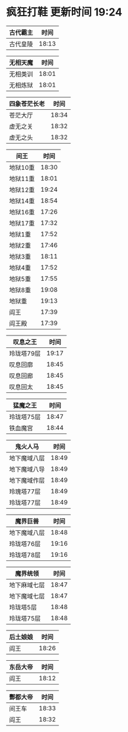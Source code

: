 # 疯狂打鞋 更新时间 19:24

| 古代霸主   | 时间    |
|--------|-------|
| 古代皇陵 | 18:13 |

| 无相天魔   | 时间    |
|--------|-------|
| 无相类训 | 18:01 |
| 无相炼狱 | 18:01 |

| 四象苍茫长老   | 时间    |
|--------|-------|
| 苍茫大厅 | 18:34 |
| 虚无之关 | 18:32 |
| 虚无之头 | 18:32 |

| 间王   | 时间    |
|--------|-------|
| 地狱10重 | 18:30 |
| 地狱11重 | 18:01 |
| 地狱12重 | 19:24 |
| 地狱14重 | 18:54 |
| 地狱16重 | 17:26 |
| 地狱17重 | 17:32 |
| 地狱1重 | 17:52 |
| 地狱2重 | 17:46 |
| 地狱3重 | 18:11 |
| 地狱4重 | 17:52 |
| 地狱5重 | 17:55 |
| 地狱8重 | 19:08 |
| 地狱重 | 19:13 |
| 阎王 | 17:39 |
| 阎王殿 | 17:39 |

| 叹息之王   | 时间    |
|--------|-------|
| 玲珑塔79层 | 19:17 |
| 叹息回廓 | 18:45 |
| 叹息回廊 | 18:45 |
| 叹息回太 | 18:45 |

| 猛魔之王   | 时间    |
|--------|-------|
| 玲珑塔75层 | 18:47 |
| 铁血魔宫 | 18:44 |

| 鬼火人马   | 时间    |
|--------|-------|
| 地下魔域八层 | 18:49 |
| 地下魔域八导 | 18:49 |
| 地下魔域作层 | 18:49 |
| 玲瑰塔77层 | 18:49 |
| 玲珑塔77层 | 18:49 |

| 魔界巨兽   | 时间    |
|--------|-------|
| 地下魔域八层 | 18:48 |
| 玲珑塔76层 | 19:16 |
| 玲珑塔78层 | 19:16 |

| 魔界统领   | 时间    |
|--------|-------|
| 地下麻域七层 | 18:47 |
| 地下魔域七层 | 18:47 |
| 玲珑塔5层 | 18:48 |
| 玲珑塔75层 | 18:48 |

| 后土娘娘   | 时间    |
|--------|-------|
| 阎王 | 18:26 |

| 东岳大帝   | 时间    |
|--------|-------|
| 阎王 | 18:12 |

| 酆都大帝   | 时间    |
|--------|-------|
| 间王车 | 18:33 |
| 阎王 | 18:32 |